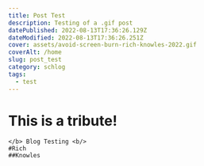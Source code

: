```yaml
---
title: Post Test
description: Testing of a .gif post
datePublished: 2022-08-13T17:36:26.129Z
dateModified: 2022-08-13T17:36:26.251Z
cover: assets/avoid-screen-burn-rich-knowles-2022.gif
coverAlt: /home
slug: post_test
category: schlog
tags:
  - test
---
```

# **This is a tribute!**

```brainfuck
</b> Blog Testing <b/>
#Rich
##Knowles
```